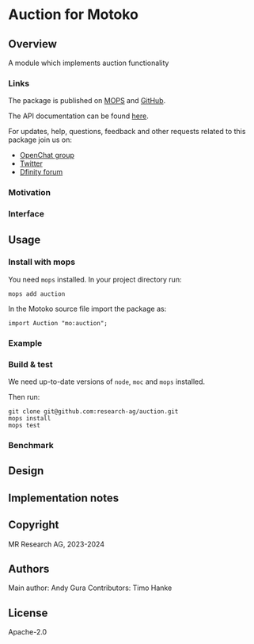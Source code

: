 # Auction for Motoko

## Overview

A module which implements auction functionality

### Links

The package is published on [MOPS](https://mops.one/auction) and [GitHub](https://github.com/research-ag/auction).

The API documentation can be found [here](https://mops.one/auction/docs).

For updates, help, questions, feedback and other requests related to this package join us on:

* [OpenChat group](https://oc.app/2zyqk-iqaaa-aaaar-anmra-cai)
* [Twitter](https://twitter.com/mr_research_ag)
* [Dfinity forum](https://forum.dfinity.org/)

### Motivation

### Interface

## Usage

### Install with mops

You need `mops` installed. In your project directory run:
```
mops add auction
```

In the Motoko source file import the package as:
```
import Auction "mo:auction";
```

### Example

### Build & test

We need up-to-date versions of `node`, `moc` and `mops` installed.

Then run:
```
git clone git@github.com:research-ag/auction.git
mops install
mops test
```

### Benchmark

## Design

## Implementation notes

## Copyright

MR Research AG, 2023-2024
## Authors

Main author: Andy Gura
Contributors: Timo Hanke
## License 

Apache-2.0
